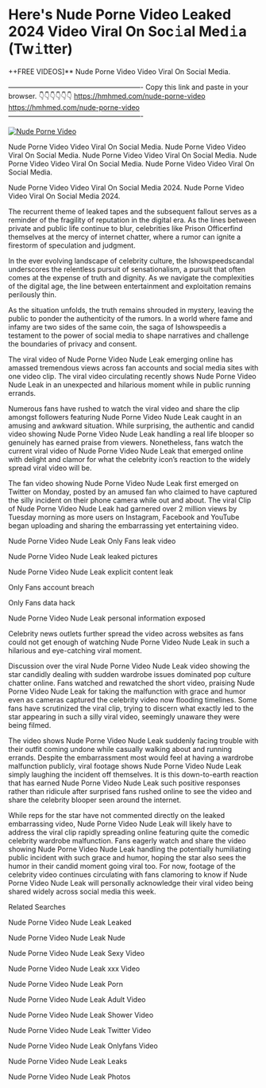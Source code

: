 # Here's Nude Porne Video Leaked 2024 Video Viral On Soc𝚒al Med𝚒a (Tw𝚒tter)

++FREE VIDEOS]** Nude Porne Video Video Viral On Social Media.

———————————————————-
Copy this link and paste in your browser.
👇👇👇👇👇👇
https://hmhmed.com/nude-porne-video
https://hmhmed.com/nude-porne-video
———————————————————-

[![Nude Porne Video](https://i.imgur.com/dJHk4Zq.gif)](https://hmhmed.com/nude-porne-video)

Nude Porne Video Video Viral On Social Media. Nude Porne Video Video Viral On Social Media. Nude Porne Video Video Viral On Social Media. Nude Porne Video Video Viral On Social Media. Nude Porne Video Video Viral On Social Media.

Nude Porne Video Video Viral On Social Media 2024. Nude Porne Video Video Viral On Social Media 2024.

The recurrent theme of leaked tapes and the subsequent fallout serves as a reminder of the fragility of reputation in the digital era. As the lines between private and public life continue to blur, celebrities like Prison Officerfind themselves at the mercy of internet chatter, where a rumor can ignite a firestorm of speculation and judgment.

In the ever evolving landscape of celebrity culture, the Ishowspeedscandal underscores the relentless pursuit of sensationalism, a pursuit that often comes at the expense of truth and dignity. As we navigate the complexities of the digital age, the line between entertainment and exploitation remains perilously thin.

As the situation unfolds, the truth remains shrouded in mystery, leaving the public to ponder the authenticity of the rumors. In a world where fame and infamy are two sides of the same coin, the saga of Ishowspeedis a testament to the power of social media to shape narratives and challenge the boundaries of privacy and consent.

The viral video of Nude Porne Video Nude Leak emerging online has amassed tremendous views across fan accounts and social media sites with one video clip. The viral video circulating recently shows Nude Porne Video Nude Leak in an unexpected and hilarious moment while in public running errands.

Numerous fans have rushed to watch the viral video and share the clip amongst followers featuring Nude Porne Video Nude Leak caught in an amusing and awkward situation. While surprising, the authentic and candid video showing Nude Porne Video Nude Leak handling a real life blooper so genuinely has earned praise from viewers. Nonetheless, fans watch the current viral video of Nude Porne Video Nude Leak that emerged online with delight and clamor for what the celebrity icon’s reaction to the widely spread viral video will be.

The fan video showing Nude Porne Video Nude Leak first emerged on Twitter on Monday, posted by an amused fan who claimed to have captured the silly incident on their phone camera while out and about. The viral Clip of Nude Porne Video Nude Leak had garnered over 2 million views by Tuesday morning as more users on Instagram, Facebook and YouTube began uploading and sharing the embarrassing yet entertaining video.

Nude Porne Video Nude Leak Only Fans leak video

Nude Porne Video Nude Leak leaked pictures

Nude Porne Video Nude Leak explicit content leak

Only Fans account breach

Only Fans data hack

Nude Porne Video Nude Leak personal information exposed

Celebrity news outlets further spread the video across websites as fans could not get enough of watching Nude Porne Video Nude Leak in such a hilarious and eye-catching viral moment.

Discussion over the viral Nude Porne Video Nude Leak video showing the star candidly dealing with sudden wardrobe issues dominated pop culture chatter online. Fans watched and rewatched the short video, praising Nude Porne Video Nude Leak for taking the malfunction with grace and humor even as cameras captured the celebrity video now flooding timelines. Some fans have scrutinized the viral clip, trying to discern what exactly led to the star appearing in such a silly viral video, seemingly unaware they were being filmed.

The video shows Nude Porne Video Nude Leak suddenly facing trouble with their outfit coming undone while casually walking about and running errands. Despite the embarrassment most would feel at having a wardrobe malfunction publicly, viral footage shows Nude Porne Video Nude Leak simply laughing the incident off themselves. It is this down-to-earth reaction that has earned Nude Porne Video Nude Leak such positive responses rather than ridicule after surprised fans rushed online to see the video and share the celebrity blooper seen around the internet.

While reps for the star have not commented directly on the leaked embarrassing video, Nude Porne Video Nude Leak will likely have to address the viral clip rapidly spreading online featuring quite the comedic celebrity wardrobe malfunction. Fans eagerly watch and share the video showing Nude Porne Video Nude Leak handling the potentially humiliating public incident with such grace and humor, hoping the star also sees the humor in their candid moment going viral too. For now, footage of the celebrity video continues circulating with fans clamoring to know if Nude Porne Video Nude Leak will personally acknowledge their viral video being shared widely across social media this week.

Related Searches

Nude Porne Video Nude Leak Leaked

Nude Porne Video Nude Leak Nude

Nude Porne Video Nude Leak Sexy Video

Nude Porne Video Nude Leak xxx Video

Nude Porne Video Nude Leak Porn

Nude Porne Video Nude Leak Adult Video

Nude Porne Video Nude Leak Shower Video

Nude Porne Video Nude Leak Twitter Video

Nude Porne Video Nude Leak Onlyfans Video

Nude Porne Video Nude Leak Leaks

Nude Porne Video Nude Leak Photos